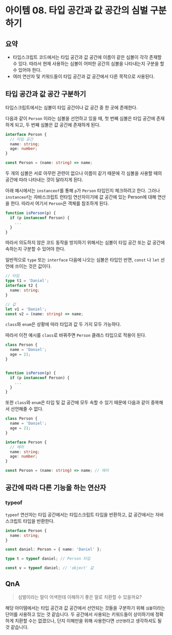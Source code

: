 # 아이템 08. 타입 공간과 값 공간의 심벌 구분하기

## 요약

- 타입스크립트 코드에서는 타입 공간과 값 공간에 이름이 같은 심볼이 각각 존재할 수 있다. 따라서 현재 사용하는 심볼이 어떠한 공간의 심볼을 나타내는지 구분을 할 수 있어야 한다.
- 여러 연산자 및 키워드들이 타입 공간과 값 공간에서 다른 목적으로 사용된다.

## 타입 공간과 값 공간 구분하기

타입스크립트에서는 심볼이 타입 공간이나 값 공간 중 한 곳에 존재한다.

다음과 같이 `Person` 이라는 심볼을 선언하고 있을 때, 첫 번째 심볼은 타입 공간에 존재하게 되고, 두 번째 심볼은 값 공간에 존재하게 된다.

```ts
interface Person {
  // 타입 공간
  name: string;
  age: number;
}

const Person = (name: string) => name;
```

두 개의 심볼은 서로 아무런 관련이 없으나 이름이 같기 때문에 각 심볼을 사용할 때의 공간에 따라 나타내는 것이 달라지게 된다.

아래 예시에서는 `instanceof`를 통해 `p`가 `Person` 타입인지 체크하려고 한다. 그러나 `instanceof`는 자바스크립트 런타임 연산자이기에 값 공간에 있는 Person에 대해 연산을 한다. 따라서 여기서 `Person`은 객체를 참조하게 된다.

```ts
function isPerson(p) {
  if (p instanceof Person) {
    ...
  }
}
```

따라서 의도하지 않은 코드 동작을 방지하기 위해서는 심볼이 타입 공간 또는 값 공간에 속하는지 구분할 수 있어야 한다.

일반적으로 `type` 또는 `interface` 다음에 나오는 심볼은 타입인 반면, `const` 나 `let` 선언에 쓰이는 것은 값이다.

```ts
// 타입
type t1 = 'Daniel';
interface t2 {
  name: string;
}

// 값
let v1 = 'Daniel';
const v2 = (name: string) => name;
```

`class`와 `enum`은 상황에 따라 타입과 값 두 가지 모두 가능하다.

따라서 이전 예시를 `class`로 바꿔주면 `Person` 클래스 타입으로 적용이 된다.

```ts
class Person {
  name = 'Daniel';
  age = 21;
}


function isPerson(p) {
  if (p instanceof Person) {
    ...
  }
}
```

또한 `class`와 `enum`은 타입 및 값 공간에 모두 속할 수 있기 때문에 다음과 같이 중복해서 선언해줄 수 없다.

```ts
class Person {
  name = 'Daniel';
  age = 21;
}

interface Person {
  // 에러
  name: string;
  age: number;
}

const Person = (name: string) => name; // 에러
```

## 공간에 따라 다른 기능을 하는 연산자

### typeof

`typeof` 연산자는 타입 공간에서는 타입스크립트 타입을 반환하고, 값 공간에서는 자바스크립트 타입을 반환한다.

```ts
interface Person {
  name: string;
}

const daniel: Person = { name: 'Daniel' };

type t = typeof daniel; // Person 타입

const v = typeof daniel; // 'object' 값
```

## QnA

> 심벌이라는 말이 어색한데 이해하기 좋은 말로 치환할 수 있을까요?

해당 아이템에서는 타입 공간과 값 공간에서 선언되는 것들을 구분하기 위해 `심볼`이라는 단어를 사용하고 있는 것 같습니다. 두 공간에서 사용되는 키워드들이 상이하기에 정확하게 치환할 수는 없겠으나, 단지 이해만을 위해 사용한다면 `선언명`라고 생각하셔도 될 것 같습니다.
